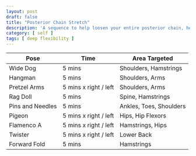 ```yaml
---
layout: post
draft: false
title: "Posterior Chain Stretch"
description: 'A sequence to help loosen your entire posterior chain, heals to head.'
category: [ self ]
tags: [ deep flexibility ]
---
```


| Pose             | Time                  | Area Targeted           |
|------------------|-----------------------|-------------------------|
| Wide Dog         | 5 mins                | Shoulders, Hamstrings   |
| Hangman          | 5 mins                | Shoulders, Arms         |
| Pretzel Arms     | 5 mins x right / left | Shoulders, Arms         |
| Rag Doll         | 5 mins                | Spine, Hamstrings       |
| Pins and Needles | 5 mins                | Ankles, Toes, Shoulders |
| Pigeon           | 5 mins x right / left | Hips, Hip Flexors       |
| Flamenco A       | 5 mins x right / left | Hamstrings, Hips        |
| Twister          | 5 mins x right / left | Lower Back              |
| Forward Fold     | 5 mins                | Hamstrings              |
